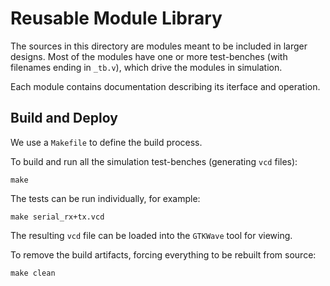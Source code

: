 # Reusable Module Library

The sources in this directory are modules
meant to be included in larger designs.
Most of the modules have one or more test-benches
(with filenames ending in `_tb.v`),
which drive the modules in simulation.

Each module contains documentation
describing its iterface and operation.

## Build and Deploy

We use a `Makefile` to define the build process.

To build and run all the simulation test-benches (generating `vcd` files):

    make

The tests can be run individually,
for example:

    make serial_rx+tx.vcd

The resulting `vcd` file can be loaded into the `GTKWave` tool for viewing.

To remove the build artifacts,
forcing everything to be rebuilt from source:

    make clean
